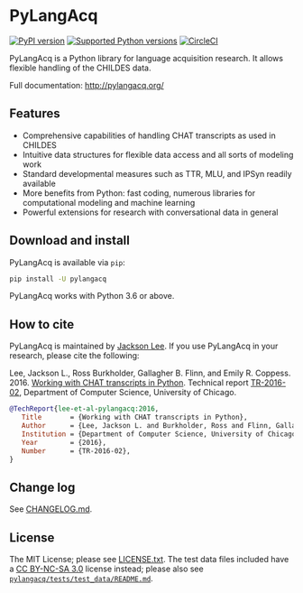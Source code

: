 # PyLangAcq

[![PyPI version](https://badge.fury.io/py/pylangacq.svg)](https://pypi.org/project/pylangacq)
[![Supported Python versions](https://img.shields.io/pypi/pyversions/pylangacq.svg)](https://pypi.org/project/pylangacq)
[![CircleCI](https://circleci.com/gh/jacksonllee/pylangacq/tree/master.svg?style=svg)](https://circleci.com/gh/jacksonllee/pylangacq/tree/master)

PyLangAcq is a Python library for language acquisition research.
It allows flexible handling of the CHILDES data.

Full documentation: http://pylangacq.org/

## Features

- Comprehensive capabilities of handling CHAT transcripts as used in CHILDES
- Intuitive data structures for flexible data access and all sorts of modeling work
- Standard developmental measures such as TTR, MLU, and IPSyn readily available
- More benefits from Python: fast coding, numerous libraries
  for computational modeling and machine learning
- Powerful extensions for research with conversational data in general

## Download and install

PyLangAcq is available via `pip`:

```bash
pip install -U pylangacq
```

PyLangAcq works with Python 3.6 or above.

## How to cite

PyLangAcq is maintained by [Jackson Lee](http://jacksonllee.com/).
If you use PyLangAcq in your research, please cite the following:

Lee, Jackson L., Ross Burkholder, Gallagher B. Flinn, and Emily R. Coppess. 2016.
[Working with CHAT transcripts in Python](http://jacksonllee.com/papers/lee-etal-2016-pylangacq.pdf).
Technical report [TR-2016-02](http://www.cs.uchicago.edu/research/publications/techreports/TR-2016-02),
Department of Computer Science, University of Chicago.

```bibtex
@TechReport{lee-et-al-pylangacq:2016,
   Title       = {Working with CHAT transcripts in Python},
   Author      = {Lee, Jackson L. and Burkholder, Ross and Flinn, Gallagher B. and Coppess, Emily R.},
   Institution = {Department of Computer Science, University of Chicago},
   Year        = {2016},
   Number      = {TR-2016-02},
}
```

## Change log

See [CHANGELOG.md](https://github.com/jacksonllee/pylangacq/blob/master/CHANGELOG.md).

## License

The MIT License; please see [LICENSE.txt](https://github.com/jacksonllee/pylangacq/blob/master/LICENSE.txt).
The test data files included
have a [CC BY-NC-SA 3.0](https://creativecommons.org/licenses/by-nc-sa/3.0/)
license instead; please also see
[`pylangacq/tests/test_data/README.md`](https://github.com/jacksonllee/pylangacq/blob/master/pylangacq/tests/test_data/README.md).
